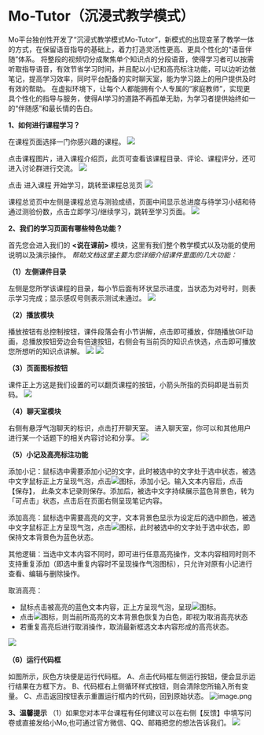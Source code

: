 # Mo-Tutor（沉浸式教学模式）



Mo平台独创性开发了“沉浸式教学模式Mo-Tutor”，新模式的出现变革了教学一体的方式，在保留语音指导的基础上，着力打造灵活性更高、更具个性化的“语音伴随”体系。
将整段的视频切分成聚焦单个知识点的分段语音，使得学习者可以按需听取指导语音，有效节省学习时间，并且配以小记和高亮标注功能，可以边听边做笔记，提高学习效率，同时平台配备的实时聊天室，能为学习路上的用户提供及时有效的帮助。
在虚拟环境下，让每个人都能拥有个人专属的“家庭教师”，实现更具个性化的指导与服务，使得AI学习的道路不再孤单无助，为学习者提供始终如一的“伴随感”和最长情的告白。


**1、如何进行课程学习？**


在课程页面选择一门你感兴趣的课程。
![](https://imgbed.momodel.cn/docs/课程页.png)

点击课程图片，进入课程介绍页，此页可查看该课程目录、评论、课程评分，还可进入讨论群进行交流。
![](https://imgbed.momodel.cn/docs/课程介绍页.png)

点击 进入课程 开始学习，跳转至课程总览页
![](https://imgbed.momodel.cn/docs/课程总览页.png)

课程总览页中左侧是课程总览与测验成绩，页面中间显示总进度与待学习小结和待通过测验份数，点击立即学习/继续学习，跳转至学习页面。
![](https://imgbed.momodel.cn/docs/学习进度.png)


**2、我们的学习页面有哪些特色功能？**

首先您会进入我们的 **<说在课前>** 模块，这里有我们整个教学模式以及功能的使用说明以及演示操作。
_帮助文档这里主要为您详细介绍课件里面的几大功能：_
**​**

**（1）左侧课件目录**

左侧是您所学该课程的目录，每小节后面有环状显示进度，当状态为对号时，则表示学习完成；显示感叹号则表示测试未通过。
![](https://imgbed.momodel.cn/docs/课件目录.png)
**​**

**（2）播放模块**

播放按钮有总控制按钮，课件段落会有小节讲解，点击即可播放，伴随播放GIF动画，总播放按钮旁边会有倍速按钮，右侧会有当前页的知识点快选，点击即可播放您所想听的知识点讲解。
![](https://imgbed.momodel.cn/docs/播放1.png)
![](https://imgbed.momodel.cn/docs/播放2.png)
**​**

**（3）页面图标按钮**

课件正上方这是我们设置的可以翻页课程的按钮，小箭头所指的页码即是当前页码。
![](https://imgbed.momodel.cn/docs/页面图标按钮.png)

**（4）聊天室模块**

右侧有悬浮气泡聊天的标识，点击打开聊天室。
进入聊天室，你可以和其他用户进行某一个话题下的相关内容讨论和分享。
![](https://imgbed.momodel.cn/docs/聊天室.png)
**​**

**（5）小记及高亮标注功能**

添加小记：鼠标选中需要添加小记的文字，此时被选中的文字处于选中状态，被选中文字鼠标正上方呈现气泡，点击![](https://imgbed.momodel.cn/docs/添加小记.png)图标，添加小记。输入文本内容后，点击【保存】， 此条文本记录则保存。添加后，被选中文字持续展示蓝色背景色，转为「可点击」状态，点击后在页面右侧呈现笔记内容。

添加高亮：鼠标选中需要高亮的文字，文本背景色显示为设定后的选中颜色，被选中文字鼠标正上方呈现气泡，点击![](https://imgbed.momodel.cn/docs/高亮.png)图标，此时被选中的文字处于选中状态，即保持文本背景色为蓝色状态。
**​**

其他逻辑：当选中文本内容不同时，即可进行任意高亮操作，文本内容相同时则不支持重复添加（即选中重复内容时不呈现操作气泡图标），只允许对原有小记进行查看、编辑与删除操作。

取消高亮：

   - 鼠标点击被高亮的蓝色文本内容，正上方呈现气泡，呈现![](https://imgbed.momodel.cn/docs/取消高亮.png)图标。
   - 点击![](https://imgbed.momodel.cn/docs/取消高亮.png)图标，则当前所高亮的文本背景色恢复为白色，即视为取消高亮状态
   - 若重复高亮后进行取消操作，取消最新框选文本内容形成的高亮状态。

![](https://imgbed.momodel.cn/docs/取消高亮页面.png)
**​**

**（6）运行代码框**

如图所示，灰色方块便是运行代码框。
A、点击代码框左侧运行按钮，便会显示运行结果在方框下方。
B、代码框右上侧循环样式按钮，则会清除您所输入所有变量。
C、点击返回按钮表示重置运行框内的代码，回到原始状态。
![image.png](https://cdn.nlark.com/yuque/0/2021/png/309548/1636354682802-52b56367-3c58-4899-8b56-618bd09c8b73.png#clientId=u8aa039ca-a00d-4&from=paste&height=944&id=u6ae52731&margin=%5Bobject%20Object%5D&name=image.png&originHeight=1888&originWidth=3356&originalType=binary&ratio=1&size=1074252&status=done&style=none&taskId=u01cf3c57-2152-40e0-9cad-955b35629f3&width=1678)


**3、温馨提示**
（1）如果您对本平台课程有任何建议可以在右侧【反馈】中填写问卷或直接发给小Mo,也可通过官方微信、QQ、邮箱把您的想法告诉我们。
![](https://imgbed.momodel.cn/docs/反馈.png)

